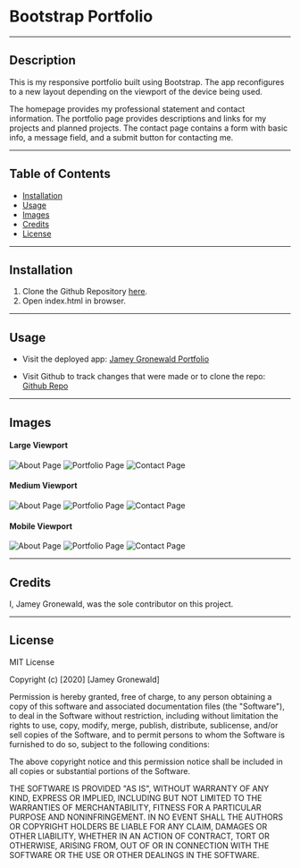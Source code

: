 # Bootstrap Portfolio

---

## Description
This is my responsive portfolio built using Bootstrap. The app reconfigures to a new layout depending on the viewport of the device being used. 

The homepage provides my professional statement and contact information. The portfolio page provides descriptions and links for my projects and planned projects. The contact page contains a form with basic info, a message field, and a submit button for contacting me.

---

## Table of Contents

* [Installation](#Installation)
* [Usage](#Usage)
* [Images](#Images)
* [Credits](#Credits)
* [License](#License)

---

## Installation
1. Clone the Github Repository [here](https://github.com/jameygronewald/bootstrapPortfolio).
2. Open index.html in browser.

---

## Usage
* Visit the deployed app: [Jamey Gronewald Portfolio](https://jameygronewald.github.io/bootstrapPortfolio/index.html)

* Visit Github to track changes that were made or to clone the repo: [Github Repo](https://github.com/jameygronewald/bootstrapPortfolio)

---

## Images

#### Large Viewport

![About Page](./assets/demoImages/aboutPageLg.png)
![Portfolio Page](./assets/demoImages/portfolioPageLg.png)
![Contact Page](./assets/demoImages/contactPageLg.png)

#### Medium Viewport

![About Page](./assets/demoImages/aboutPageMd.png)
![Portfolio Page](./assets/demoImages/portfolioPageMd.png)
![Contact Page](./assets/demoImages/contactPageMd.png)

#### Mobile Viewport

![About Page](./assets/demoImages/aboutPageMobile.png)
![Portfolio Page](./assets/demoImages/portfolioPageMobile.png)
![Contact Page](./assets/demoImages/contactPageMobile.png)

---

## Credits
I, Jamey Gronewald, was the sole contributor on this project.

---

## License

MIT License

Copyright (c) [2020] [Jamey Gronewald]

Permission is hereby granted, free of charge, to any person obtaining a copy of this software and associated documentation files (the "Software"), to deal in the Software without restriction, including without limitation the rights to use, copy, modify, merge, publish, distribute, sublicense, and/or sell copies of the Software, and to permit persons to whom the Software is furnished to do so, subject to the following conditions:

The above copyright notice and this permission notice shall be included in all copies or substantial portions of the Software.

THE SOFTWARE IS PROVIDED "AS IS", WITHOUT WARRANTY OF ANY KIND, EXPRESS OR IMPLIED, INCLUDING BUT NOT LIMITED TO THE WARRANTIES OF MERCHANTABILITY, FITNESS FOR A PARTICULAR PURPOSE AND NONINFRINGEMENT. IN NO EVENT SHALL THE AUTHORS OR COPYRIGHT HOLDERS BE LIABLE FOR ANY CLAIM, DAMAGES OR OTHER LIABILITY, WHETHER IN AN ACTION OF CONTRACT, TORT OR OTHERWISE, ARISING FROM, OUT OF OR IN CONNECTION WITH THE SOFTWARE OR THE USE OR OTHER DEALINGS IN THE SOFTWARE.

